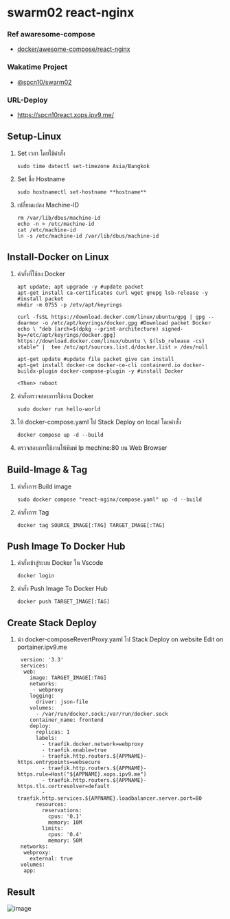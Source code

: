 # swarm02 react-nginx
### Ref awaresome-compose
- [docker/awesome-compose/react-nginx](https://github.com/docker/awesome-compose/tree/master/react-nginx)
### Wakatime Project
- [@spcn10/swarm02](https://wakatime.com/@spcn10/projects/azbfzwwyup)
### URL-Deploy
- https://spcn10react.xops.ipv9.me/
## Setup-Linux
1. Set เวลา โดยใช้คำสั่ง
	```
	sudo time datectl set-timezone Asia/Bangkok 
	```
2. Set ชื่อ Hostname
    ```
	sudo hostnamectl set-hostname **hostname**
	```
3. เปลี่ยนแปลง Machine-ID
	  ```
	rm /var/lib/dbus/machine-id
	echo -n > /etc/machine-id
	cat /etc/machine-id
	ln -s /etc/machine-id /var/lib/dbus/machine-id
	```
## Install-Docker on Linux
1. คำสั่งที่ใช้ลง Docker
	```
	apt update; apt upgrade -y #update packet
	apt-get install ca-certificates curl wget gnupg lsb-release -y #install packet
	mkdir -m 0755 -p /etv/apt/keyrings
	
	curl -fsSL https://download.docker.com/linux/ubuntu/gpg | gpg --dearmor -o /etc/apt/keyrings/docker.gpg #Download packet Docker
	echo \ "deb [arch=$(dpkg --print-architecture) signed-by=/etc/apt/keyrings/docker.gpg] https://download.docker.com/linux/ubuntu \ $(lsb_release -cs) stable" |  tee /etc/apt/sources.list.d/docker.list > /dev/null
	
	apt-get update #update file packet give can install
	apt-get install docker-ce docker-ce-cli containerd.io docker-buildx-plugin docker-compose-plugin -y #install Docker

	<Then> reboot

2. คำสั่งตรวจสอบการใช้งาน Docker
	```
	sudo docker run hello-world
	```

2. ให้ docker-compose.yaml ไป Stack Deploy on local โดยคำสั่ง
   	```
   	docker compose up -d --build
   	```
3. ตรวจสอบการใช้งานให้พิมพ์ Ip mechine:80 บน Web Browser

## Build-Image & Tag
1. คำสั่งการ Build image
	 ```
	 sudo docker compose "react-nginx/compose.yaml" up -d --build
	 ```
2. คำสั่งการ Tag
	 ```
	 docker tag SOURCE_IMAGE[:TAG] TARGET_IMAGE[:TAG]
	 ```
## Push Image To Docker Hub
1. คำสั่งเข้าสู่ระบบ Docker ใน Vscode
	 ```
	 docker login
	 ```
2. คำสั่ง Push Image To Docker Hub
	 ```
	 docker push TARGET_IMAGE[:TAG]
	 ```
## Create Stack Deploy
1. นำ docker-composeRevertProxy.yaml ไป Stack Deploy on website Edit on portainer.ipv9.me
   ```
    version: '3.3'
    services:
     web:
       image: TARGET_IMAGE[:TAG]
       networks:
        - webproxy
       logging:
         driver: json-file
       volumes:
         - /var/run/docker.sock:/var/run/docker.sock
       container_name: frontend
       deploy:
         replicas: 1
         labels:
           - traefik.docker.network=webproxy
           - traefik.enable=true
           - traefik.http.routers.${APPNAME}-https.entrypoints=websecure
           - traefik.http.routers.${APPNAME}-https.rule=Host("${APPNAME}.xops.ipv9.me")
           - traefik.http.routers.${APPNAME}-https.tls.certresolver=default
           - traefik.http.services.${APPNAME}.loadbalancer.server.port=80
         resources:
           reservations:
             cpus: '0.1'
             memory: 10M
           limits:
             cpus: '0.4'
             memory: 50M
    networks:
     webproxy:
       external: true
    volumes:
     app: 
   ```
## Result 
![image](https://user-images.githubusercontent.com/117428887/224220331-569849e4-ec62-409d-a45d-1f8c2abd3c65.png)

